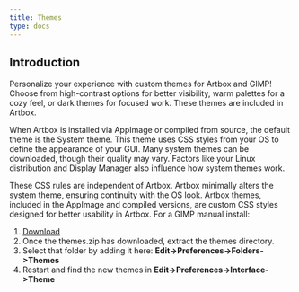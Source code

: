 ```yaml
---
title: Themes
type: docs
---
```


## Introduction

Personalize your experience with custom themes for Artbox and GIMP! Choose from high-contrast options for better visibility, warm palettes for a cozy feel, or dark themes for focused work. These themes are included in Artbox.

When Artbox is installed via AppImage or compiled from source, the default theme is the System theme. This theme uses CSS styles from your OS to define the appearance of your GUI. Many system themes can be downloaded, though their quality may vary. Factors like your Linux distribution and Display Manager also influence how system themes work.

These CSS rules are independent of Artbox. Artbox minimally alters the system theme, ensuring continuity with the OS look. Artbox themes, included in the AppImage and compiled versions, are custom CSS styles designed for better usability in Artbox. For a GIMP manual install:

1. [Download](/artbox/downloads/themes.zip)
2. Once the themes.zip has downloaded, extract the themes directory.
3. Select that folder by adding it here: **Edit->Preferences->Folders->Themes**
4. Restart and find the new themes in **Edit->Preferences->Interface->Theme**